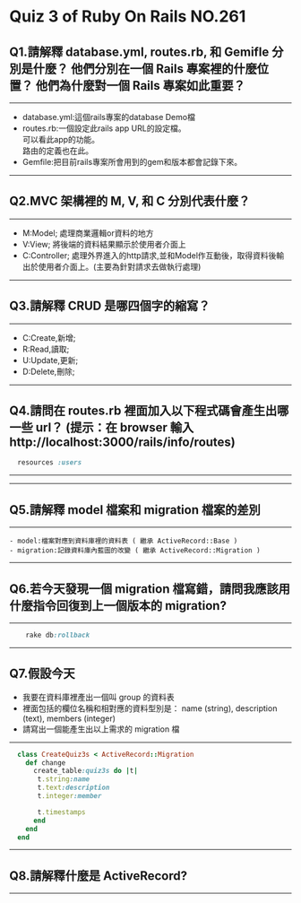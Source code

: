 # Quiz 3 of Ruby On Rails NO.261 
## Q1.請解釋 database.yml, routes.rb, 和 Gemifle 分別是什麼？ 他們分別在一個 Rails 專案裡的什麼位置？ 他們為什麼對一個 Rails 專案如此重要？
---
  - database.yml:這個rails專案的database Demo檔
  - routes.rb:一個設定此rails app URL的設定檔。   
			  可以看此app的功能。   
			  路由的定義也在此。   
  - Gemfile:把目前rails專案所會用到的gem和版本都會記錄下來。

***

## Q2.MVC 架構裡的 M, V, 和 C 分別代表什麼？
---
  - M:Model; 處理商業邏輯or資料的地方
  - V:View; 將後端的資料結果顯示於使用者介面上 
  - C:Controller; 處理外界進入的http請求,並和Model作互動後，取得資料後輸出於使用者介面上。(主要為針對請求去做執行處理)
***

## Q3.請解釋 CRUD 是哪四個字的縮寫？
---
  - C:Create,新增;
  - R:Read,讀取;
  - U:Update,更新;
  - D:Delete,刪除;

***

## Q4.請問在 routes.rb 裡面加入以下程式碼會產生出哪一些 url？ (提示：在 browser 輸入http://localhost:3000/rails/info/routes)
```ruby
  resources :users
```
---

***

## Q5.請解釋 model 檔案和 migration 檔案的差別
---
	- model:檔案對應到資料庫裡的資料表 ( 繼承 ActiveRecord::Base )
	- migration:記錄資料庫內藍圖的改變 ( 繼承 ActiveRecord::Migration )
***

## Q6.若今天發現一個 migration 檔寫錯，請問我應該用什麼指令回復到上一個版本的 migration?
---
```ruby
	rake db:rollback
```
***

## Q7.假設今天
  - 我要在資料庫裡產出一個叫 group 的資料表
  - 裡面包括的欄位名稱和相對應的資料型別是： name (string), description (text), members (integer)
  - 請寫出一個能產生出以上需求的 migration 檔
---
```ruby
  class CreateQuiz3s < ActiveRecord::Migration
  	def change
  	  create_table:quiz3s do |t|
  	   t.string:name
  	   t.text:description
  	   t.integer:member

  	   t.timestamps
  	  end
  	end
  end
```
***

## Q8.請解釋什麼是 ActiveRecord?
---